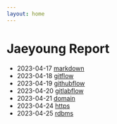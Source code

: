 ```yaml
---
layout: home
---
```


# Jaeyoung Report   

* 2023-04-17 [markdown](markdown)
* 2023-04-18 [gitflow](gitflow)
* 2023-04-19 [githubflow](githubflow)
* 2023-04-20 [gitlabflow](gitlabflow)
* 2023-04-21 [domain](domain)
* 2023-04-24 [https](https)
* 2023-04-25 [rdbms](rdbms)